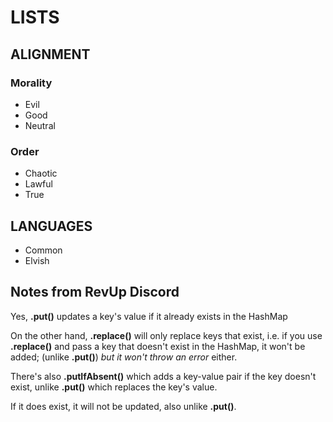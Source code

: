 # LISTS

## ALIGNMENT

### Morality

- Evil
- Good
- Neutral

### Order

- Chaotic
- Lawful
- True

## LANGUAGES

- Common
- Elvish

## Notes from RevUp Discord

Yes, **.put()** updates a key's value if it already exists in the HashMap

On the other hand, **.replace()** will only replace keys that exist, i.e. if you use **.replace()** and pass a key that doesn't exist in the HashMap, it won't be added; (unlike **.put()**) *but it won't throw an error* either.

There's also **.putIfAbsent()** which adds a key-value pair if the key doesn't exist, unlike **.put()** which replaces the key's value.

If it does exist, it will not be updated, also unlike **.put()**.

